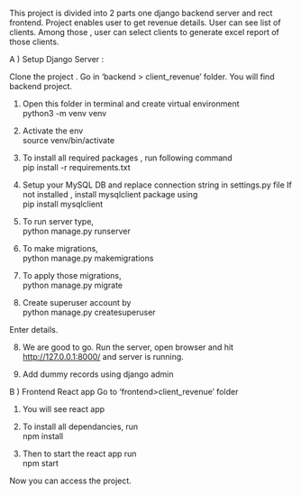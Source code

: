 This project is divided into 2 parts one django backend server and rect frontend. Project enables user to get revenue details. User can see list of clients. Among those , user can select clients to generate excel report of those clients.

A ) Setup Django Server :

Clone the project .
Go in ‘backend > client_revenue’ folder. You will find backend project.

1. Open this folder in terminal and create virtual environment <br>
python3 -m venv venv

2. Activate the env <br>
source venv/bin/activate

3. To install all required packages , run following command <br>
pip install -r requirements.txt

4. Setup your MySQL DB and replace connection string in settings.py file
If not installed , install mysqlclient package using <br>
pip install mysqlclient

5. To run server type, <br>
python manage.py runserver

6. To make migrations, <br>
python manage.py makemigrations   

7. To apply those migrations, <br>
python manage.py migrate          

8. Create superuser account by <br>
python manage.py createsuperuser

 Enter details.

8. We are good to go.
Run the server, 
open browser and hit 
http://127.0.0.1:8000/ and server is running.

9. Add dummy records using django admin


B ) Frontend React app
Go to ‘frontend>client_revenue’ folder 

1. You will see react app

2. To install all dependancies, run <br>
npm install

3. Then to start the react app run <br>
npm start

Now you can access the project.

